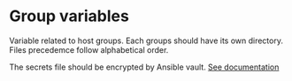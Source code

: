 # Group variables

 Variable related to host groups. Each groups should have its own directory. Files precedemce follow alphabetical order.

 The secrets file should be encrypted by Ansible vault. [See documentation](https://docs.ansible.com/ansible/latest/vault_guide/index.html)